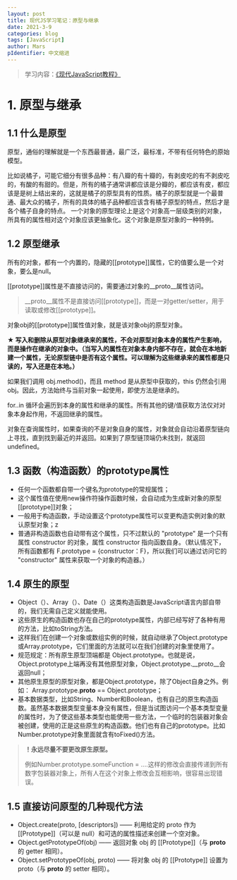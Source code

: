 ```yaml
---
layout: post
title: 现代JS学习笔记：原型与继承
date: 2021-3-9
categories: blog
tags: [JavaScript]
author: Mars
pIdentifier: 中文缩进
---
```

> 学习内容：[《现代JavaScript教程》](https://zh.javascript.info/)

# 1. 原型与继承

## 1.1 什么是原型

原型，通俗的理解就是一个东西最普通，最广泛，最标准，不带有任何特色的原始模型。

比如说橘子，可能它细分有很多品种：有八瓣的有十瓣的，有剥皮吃的有不剥皮吃的，有酸的有甜的。但是，所有的橘子通常讲都应该是分瓣的，都应该有皮，都应该是是树上结出来的，这就是橘子的原型具有的性质。橘子的原型就是一个最普通、最大众的橘子，所有的具体的橘子品种都应该含有橘子原型的特点，然后才是各个橘子自身的特点。
一个对象的原型理论上是这个对象高一层级类别的对象，所具有的属性相对这个对象应该更抽象化。这个对象是原型对象的一种特例。

## 1.2 原型继承

所有的对象，都有一个内置的，隐藏的[[prototype]]属性，它的值要么是一个对象，要么是null。

[[prototype]]属性是不直接访问的，需要通过对象的__proto__属性访问。

> __proto__属性不是直接访问[[prototype]]，而是一对getter/setter，用于读取或修改[[prototype]]。

对象obj的[[prototype]]属性值对象，就是该对象obj的原型对象。

**★ 写入和删除从原型对象继承来的属性，不会对原型对象本身的属性产生影响，而是操作在继承的对象中。（当写入的属性在对象本身内部不存在，就会在本地新建一个属性，无论原型链中是否有这个属性。可以理解为这些继承来的属性都是只读的，写入还是在本地。）**

如果我们调用 obj.method()，而且 method 是从原型中获取的，this 仍然会引用 obj。因此，方法始终与当前对象一起使用，即使方法是继承的。

for..in 循环会遍历到本身的属性和继承的属性。所有其他的键/值获取方法仅对对象本身起作用，不返回继承的属性。

对象在查询属性时，如果查询的不是对象自身的属性，对象就会自动沿着原型链向上寻找，直到找到最近的并返回。如果到了原型链顶端仍未找到，就返回undefined。

## 1.3 函数（构造函数）的prototype属性

- 任何一个函数都自带一个键名为prototype的常规属性；
- 这个属性值在使用new操作符操作函数时候，会自动成为生成新对象的原型[[prototype]]对象；
- 一般用于构造函数，手动设置这个prototype属性可以变更构造实例对象的默认原型对象；z
- 普通非构造函数也自动带有这个属性，只不过默认的 "prototype" 是一个只有属性 constructor 的对象，属性 constructor 指向函数自身。（默认情况下，所有函数都有 F.prototype = {constructor：F}，所以我们可以通过访问它的 "constructor" 属性来获取一个对象的构造器。）

## 1.4 原生的原型

- Object（）、Array（）、Date（）这类构造函数是JavaScript语言内部自带的，我们无需自己定义就能使用。
- 这些原生的构造函数也存在自己的prototype属性，内部已经写好了各种有用的方法，比如toString方法。
- 这样我们在创建一个对象或数组实例的时候，就自动继承了Object.prototype或Array.prototype，它们里面的方法就可以在我们创建的对象里使用了。
- 规范规定：所有原生原型顶端都是 Object.prototype。也就是说，Object.prototype上端再没有其他原型对象，Object.prototype.__proto__会返回null；
- 其他原生原型的原型对象，都是Object.prototype，除了Object自身之外。例如： Array.prototype.__proto__ == Object.prototype；
- 基本数据类型，比如String、Number和Boolean，也有自己的原生构造函数。虽然基本数据类型变量本身没有属性，但是当试图访问一个基本类型变量的属性时，为了使这些基本类型也能使用一些方法，一个临时的包装器对象会被创建，使用的正是这些原生的构造函数。他们也有自己的prototype。比如Number.prototype对象里面就含有toFixed()方法。

>**！永远尽量不要更改原生原型。**
>
>例如Number.prototype.someFunction = ….这样的修改会直接传递到所有数字包装器对象上，所有人在这个对象上修改会互相影响，很容易出现错误。

##	1.5 直接访问原型的几种现代方法

>
- Object.create(proto, [descriptors]) —— 利用给定的 proto 作为 [[Prototype]]（可以是 null）和可选的属性描述来创建一个空对象。
- Object.getPrototypeOf(obj) —— 返回对象 obj 的 [[Prototype]]（与 __proto__ 的 getter 相同）。
- Object.setPrototypeOf(obj, proto) —— 将对象 obj 的 [[Prototype]] 设置为 proto（与 __proto__ 的 setter 相同）。
